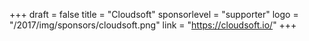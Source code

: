 +++
draft = false
title = "Cloudsoft"
sponsorlevel = "supporter"
logo = "/2017/img/sponsors/cloudsoft.png"
link = "https://cloudsoft.io/"
+++
